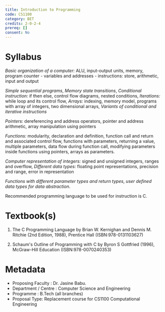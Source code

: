 ```yaml
---
title: Introduction to Programming
code: CS1100
category: BET
credits: 2-0-2-4
prereq: []
consent: No
---
```


# Syllabus 

*Basic organization of a computer:* ALU, input-output units, memory, program counter - variables and
addresses - instructions: store, arithmetic, input and output

*Simple sequential programs*, 
*Memory state transitions*,
*Conditional instruction:* if then else, control flow diagrams, nested conditions,
*Iterations:* while loop and its control flow,
*Arrays:* indexing, memory model, programs with array of integers, two dimensional arrays,
*Variants of conditional and iterative instructions*

*Pointers:* dereferencing and address operators, pointer and address arithmetic, array manipulation using pointers

*Functions:* modularity, declaration and definition, function call and return and associated control flow, functions
with parameters, returning a value, multiple parameters, data flow during function call, modifying
parameters inside functions using pointers, arrays as parameters. 

*Computer representation of integers:* signed and unsigned integers, ranges and overflow,
*Different data types:*  floating point representations, precision and range, error in representation

*Functions with different parameter types and return types*, *user defined data types for data abstraction*.

Recommended programming language to be used for instruction is C.


# Textbook(s)

1. 	The C Programming Language by 
	Brian W. Kernighan and Dennis M. Ritchie (2nd Edition, 1988), 
	Prentice Hall 
	(ISBN:978-0131103627)

2. 	Schaum's Outline of Programming with C 
	by Byron S Gottfried (1996), 
	McGraw-Hill Education
	(ISBN:978-0070240353)

# Metadata
 
* Proposing Faculty : Dr. Jasine Babu. 
* Department / Centre : Computer Science and Engineering
* Programme : B.Tech (all branches)
* Proposal Type: Replacement course for CS1100 Computational Engineering

